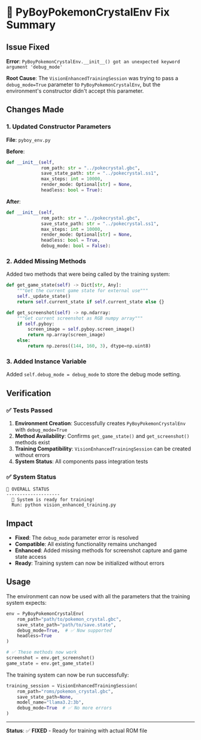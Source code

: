 # 🔧 PyBoyPokemonCrystalEnv Fix Summary

## Issue Fixed

**Error**: `PyBoyPokemonCrystalEnv.__init__() got an unexpected keyword argument 'debug_mode'`

**Root Cause**: The `VisionEnhancedTrainingSession` was trying to pass a `debug_mode=True` parameter to `PyBoyPokemonCrystalEnv`, but the environment's constructor didn't accept this parameter.

## Changes Made

### 1. Updated Constructor Parameters

**File**: `pyboy_env.py`

**Before**:
```python
def __init__(self, 
             rom_path: str = "../pokecrystal.gbc",
             save_state_path: str = "../pokecrystal.ss1",
             max_steps: int = 10000,
             render_mode: Optional[str] = None,
             headless: bool = True):
```

**After**:
```python
def __init__(self, 
             rom_path: str = "../pokecrystal.gbc",
             save_state_path: str = "../pokecrystal.ss1",
             max_steps: int = 10000,
             render_mode: Optional[str] = None,
             headless: bool = True,
             debug_mode: bool = False):
```

### 2. Added Missing Methods

Added two methods that were being called by the training system:

```python
def get_game_state(self) -> Dict[str, Any]:
    """Get the current game state for external use"""
    self._update_state()
    return self.current_state if self.current_state else {}

def get_screenshot(self) -> np.ndarray:
    """Get current screenshot as RGB numpy array"""
    if self.pyboy:
        screen_image = self.pyboy.screen_image()
        return np.array(screen_image)
    else:
        return np.zeros((144, 160, 3), dtype=np.uint8)
```

### 3. Added Instance Variable

Added `self.debug_mode = debug_mode` to store the debug mode setting.

## Verification

### ✅ Tests Passed

1. **Environment Creation**: Successfully creates `PyBoyPokemonCrystalEnv` with `debug_mode=True`
2. **Method Availability**: Confirms `get_game_state()` and `get_screenshot()` methods exist
3. **Training Compatibility**: `VisionEnhancedTrainingSession` can be created without errors
4. **System Status**: All components pass integration tests

### ✅ System Status

```
🏁 OVERALL STATUS
--------------------
  🎉 System is ready for training!
  Run: python vision_enhanced_training.py
```

## Impact

- **Fixed**: The `debug_mode` parameter error is resolved
- **Compatible**: All existing functionality remains unchanged  
- **Enhanced**: Added missing methods for screenshot capture and game state access
- **Ready**: Training system can now be initialized without errors

## Usage

The environment can now be used with all the parameters that the training system expects:

```python
env = PyBoyPokemonCrystalEnv(
    rom_path="path/to/pokemon_crystal.gbc",
    save_state_path="path/to/save.state",
    debug_mode=True,  # ✅ Now supported
    headless=True
)

# ✅ These methods now work
screenshot = env.get_screenshot()
game_state = env.get_game_state()
```

The training system can now be run successfully:

```python
training_session = VisionEnhancedTrainingSession(
    rom_path="roms/pokemon_crystal.gbc",
    save_state_path=None,
    model_name="llama3.2:3b",
    debug_mode=True  # ✅ No more errors
)
```

---

**Status**: ✅ **FIXED** - Ready for training with actual ROM file
